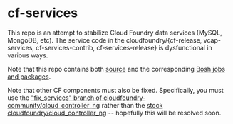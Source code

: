 cf-services
====

This repo is an attempt to stabilize Cloud Foundry data services
(MySQL, MongoDB, etc).  The service code in the
cloudfoundry/{cf-release, vcap-services, cf-services-contrib,
cf-services-release} is dysfunctional in various ways.

Note that this repo contains both [source](src) and the corresponding
[Bosh jobs and packages](release).

Note that other CF components must also be fixed.  Specifically, you
must use the ["fix_services" branch of
cloudfoundry-community/cloud_controller_ng](https://github.com/cloudfoundry-community/cloud_controller_ng/tree/fix_services)
rather than the [stock
cloudfoundry/cloud_controller_ng](https://github.com/cloudfoundry/cloud_controller_ng)
-- hopefully this will be resolved soon.
